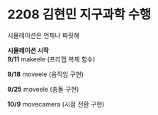 # 2208 김현민 지구과학 수행
시뮬레이션은 언제나 짜릿해


**시뮬레이션 시작**  
**9/11**
makeele (프리팹 복제 함수)

**9/18**
moveele (움직임 구현)

**9/25**
moveele (충돌 구현)

**10/9**
movecamera (시점 전환 구현)

